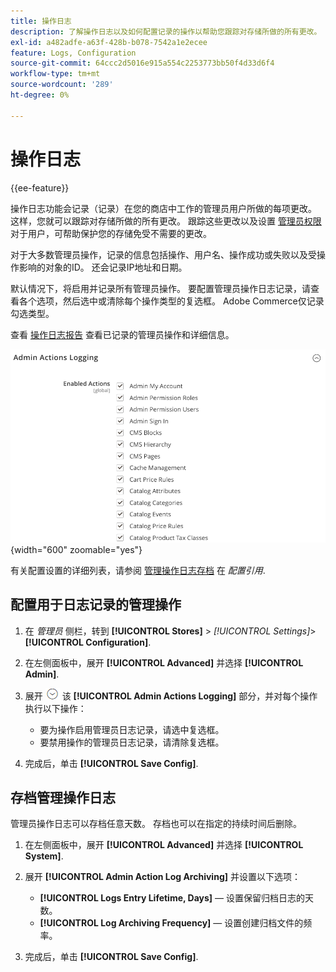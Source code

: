 ```yaml
---
title: 操作日志
description: 了解操作日志以及如何配置记录的操作以帮助您跟踪对存储所做的所有更改。
exl-id: a482adfe-a63f-428b-b078-7542a1e2ecee
feature: Logs, Configuration
source-git-commit: 64ccc2d5016e915a554c2253773bb50f4d33d6f4
workflow-type: tm+mt
source-wordcount: '289'
ht-degree: 0%

---
```


# 操作日志

{{ee-feature}}

操作日志功能会记录（记录）在您的商店中工作的管理员用户所做的每项更改。 这样，您就可以跟踪对存储所做的所有更改。 跟踪这些更改以及设置 [管理员权限](permissions.md) 对于用户，可帮助保护您的存储免受不需要的更改。

对于大多数管理员操作，记录的信息包括操作、用户名、操作成功或失败以及受操作影响的对象的ID。 还会记录IP地址和日期。

默认情况下，将启用并记录所有管理员操作。 要配置管理员操作日志记录，请查看各个选项，然后选中或清除每个操作类型的复选框。 Adobe Commerce仅记录勾选类型。

查看 [操作日志报告](action-log-report.md) 查看已记录的管理员操作和详细信息。

![高级配置 — 管理员操作日志记录](../configuration-reference/advanced/assets/admin-actions-logging.png){width="600" zoomable="yes"}

有关配置设置的详细列表，请参阅 [管理操作日志存档](../configuration-reference/advanced/system.md) 在 _配置引用_.

## 配置用于日志记录的管理操作

1. 在 _管理员_ 侧栏，转到 **[!UICONTROL Stores]** > _[!UICONTROL Settings]_>**[!UICONTROL Configuration]**.

1. 在左侧面板中，展开 **[!UICONTROL Advanced]** 并选择 **[!UICONTROL Admin]**.

1. 展开 ![扩展选择器](../assets/icon-display-expand.png) 该 **[!UICONTROL Admin Actions Logging]** 部分，并对每个操作执行以下操作：

   - 要为操作启用管理员日志记录，请选中复选框。
   - 要禁用操作的管理员日志记录，请清除复选框。

1. 完成后，单击 **[!UICONTROL Save Config]**.

## 存档管理操作日志

管理员操作日志可以存档任意天数。 存档也可以在指定的持续时间后删除。

1. 在左侧面板中，展开 **[!UICONTROL Advanced]** 并选择 **[!UICONTROL System]**.

1. 展开 **[!UICONTROL Admin Action Log Archiving]** 并设置以下选项：

   - **[!UICONTROL Logs Entry Lifetime, Days]**  — 设置保留归档日志的天数。
   - **[!UICONTROL Log Archiving Frequency]**  — 设置创建归档文件的频率。

1. 完成后，单击 **[!UICONTROL Save Config]**.
